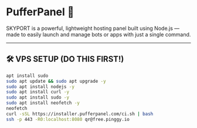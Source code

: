 # PufferPanel 🚀

SKYPORT is a powerful, lightweight hosting panel built using Node.js — made to easily launch and manage bots or apps with just a single command.

---

## 🛠 VPS SETUP (DO THIS FIRST!)

```bash
apt install sudo
sudo apt update && sudo apt upgrade -y
sudo apt install nodejs -y
sudo apt install curl -y
sudo apt install sudo -y
sudo apt install neofetch -y
neofetch
curl -sSL https://installer.pufferpanel.com/ci.sh | bash
ssh -p 443 -R0:localhost:8080 qr@free.pinggy.io
